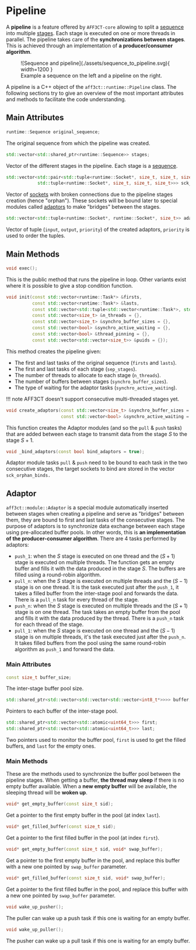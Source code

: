 # Pipeline

A **pipeline** is a feature offered by `AFF3CT-core` allowing to split a
[sequence](sequence.md) into multiple [stages](#Stage). Each stage is executed 
on one or more threads in parallel. The pipeline takes care of the 
**synchronizations between stages**. This is achieved through an implementation 
of **a producer/consumer algorithm**.

<figure markdown>
  ![Sequence and pipeline](./assets/sequence_to_pipeline.svg){ width=1200 }
  <figcaption>Example a sequence on the left and a pipeline on the right.</figcaption>
</figure>

A pipeline is a C++ object of the `aff3ct::runtime::Pipeline` class. The 
following sections try to give an overview of the most important attributes and 
methods to facilitate the code understanding.

## Main Attributes

```cpp 
runtime::Sequence original_sequence;
``` 
The original sequence from which the pipeline was created.

<a name="Stage"></a>
```cpp 
std::vector<std::shared_ptr<runtime::Sequence>> stages;
``` 
Vector of the different stages in the pipeline. Each stage is a
[sequence](sequence.md).

```cpp
std::vector<std::pair<std::tuple<runtime::Socket*, size_t, size_t, size_t,size_t>,
            std::tuple<runtime::Socket*, size_t, size_t, size_t>>> sck_orphan_binds;
```
Vector of [sockets](socket.md) with broken connections due to the pipeline
stages creation (hence "orphan"). These sockets will be bound later to special
modules called [adaptors](#Adaptor) to make "bridges" between the stages.

```cpp
std::vector<std::tuple<runtime::Socket*, runtime::Socket*, size_t>> adaptors_binds;
```
Vector of tuple (`input`, `output`, `priority`) of the created adaptors, 
`priority` is used to order the tuples.

## Main Methods

```cpp
void exec();
```
This is the public method that runs the pipeline in loop. Other variants exist
where it is possible to give a stop condition function.

```cpp
void init(const std::vector<runtime::Task*> &firsts,
          const std::vector<runtime::Task*> &lasts,
          const std::vector<std::tuple<std::vector<runtime::Task*>, std::vector<runtime::Task*>, std::vector<runtime::Task*>>> &sep_stages = {},
          const std::vector<size_t> &n_threads = {},
          const std::vector<size_t> &synchro_buffer_sizes = {},
          const std::vector<bool> &synchro_active_waiting = {},
          const std::vector<bool> &thread_pinning = {},
          const std::vector<std::vector<size_t>> &puids = {});
```

This method creates the pipeline given:

- The first and last tasks of the original sequence (`firsts` and `lasts`).
- The first and last tasks of each stage (`sep_stages`).
- The number of threads to allocate to each stage (`n_threads`).
- The number of buffers between stages (`synchro_buffer_sizes`).
- The type of waiting for the adaptor tasks (`synchro_active_waiting`).

!!! note
	AFF3CT doesn't support consecutive multi-threaded stages yet.

```cpp
void create_adaptors(const std::vector<size_t> &synchro_buffer_sizes = {},
                     const std::vector<bool> &synchro_active_waiting = {});
```
This function creates the Adaptor modules (and so the `pull` & `push` tasks) 
that are added between each stage to transmit data from the stage $S$ to the 
stage $S+1$. 

```cpp
void _bind_adaptors(const bool bind_adaptors = true);
```
Adaptor module tasks `pull` & `push` need to be bound to each task in the two
consecutive stages, the target sockets to bind are stored in the vector
`sck_orphan_binds.`

<a name="Adaptor"></a>
## Adaptor

`aff3ct::module::Adaptor` is a special module automatically inserted between 
stages when creating a pipeline and serve as "bridges" between them, they are 
bound to first and last tasks of the consecutive stages. The purpose of adaptors 
is to synchronize data exchange between each stage using pre-allocated buffer 
pools. In other words, this is **an implementation of the producer-consumer 
algorithm**. There are 4 tasks performed by adaptors:

- `push_1`: when the $S$ stage is executed on one thread and the $(S+1)$ stage 
  is executed on multiple threads. The function gets an empty buffer and fills 
  it with the data produced in the stage $S$. The buffers are filled using a 
  round-robin algorithm.
- `pull_n`: when the $S$ stage is executed on multiple threads and the $(S-1)$
  stage is on one thread. It is the task executed just after the `push_1`, it
  takes a filled buffer from the inter-stage pool and forwards the data. There 
  is a `pull_n` task for every thread of the stage.
- `push_n`: when the $S$ stage is executed on multiple threads and the $(S+1)$
  stage is on one thread. The task takes an empty buffer from the pool and fills
  it with the data produced by the thread. There is a `push_n` task for each
  thread of the stage.
- `pull_1`: when the $S$ stage is executed on one thread and the $(S-1)$ stage 
  is on multiple threads, it's the task executed just after the `push_n`. It 
  takes filled buffers from the pool using the same round-robin algorithm as 
  `push_1` and forward the data.

### Main Attributes

```cpp
const size_t buffer_size;
```
The inter-stage buffer pool size.

```cpp
std::shared_ptr<std::vector<std::vector<std::vector<int8_t*>>>> buffer;
```
Pointers to each buffer of the inter-stage pool.

``` cpp
std::shared_ptr<std::vector<std::atomic<uint64_t>>> first;
std::shared_ptr<std::vector<std::atomic<uint64_t>>> last;
```
Two pointers used to monitor the buffer pool, `first` is used to get the filled
buffers, and `last` for the empty ones.

### Main Methods

These are the methods used to synchronize the buffer pool between the pipeline
stages. When getting a buffer, **the thread may sleep** if there is no empty 
buffer available. When a **new empty buffer** will be available, the sleeping 
thread will be **woken up**.

```cpp
void* get_empty_buffer(const size_t sid);
```
Get a pointer to the first empty buffer in the pool (at index `last`).

```cpp
void* get_filled_buffer(const size_t sid);
```
Get a pointer to the first filled buffer in the pool (at index `first`).

```cpp
void* get_empty_buffer(const size_t sid, void* swap_buffer);
```
Get a pointer to the first empty buffer in the pool, and replace this buffer
with a new one pointed by `swap_buffer` parameter. 

```cpp
void* get_filled_buffer(const size_t sid, void* swap_buffer);
```
Get a pointer to the first filled  buffer in the pool, and replace this buffer
with a new one pointed by `swap_buffer` parameter.

```cpp
void wake_up_pusher();
```
The puller can wake up a push task if this one is waiting for an empty buffer.

```cpp
void wake_up_puller();
```
The pusher can wake up a pull task if this one is waiting for an empty buffer.
